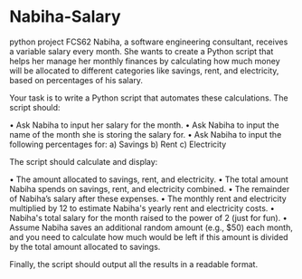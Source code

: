 # Nabiha-Salary
python project FCS62
Nabiha, a software engineering consultant, receives a variable salary every month. She wants to create a Python script that helps her manage her monthly finances by calculating how much money will be allocated to different categories like savings, rent, and electricity, based on percentages of his salary.

Your task is to write a Python script that automates these calculations. The script should:


• Ask Nabiha to input her salary for the month.
• Ask Nabiha to input the name of the month she is storing the salary for.
• Ask Nabiha to input the following percentages for: a) Savings b) Rent c) Electricity

The script should calculate and display:


• The amount allocated to savings, rent, and electricity.
• The total amount Nabiha spends on savings, rent, and electricity combined.
• The remainder of Nabiha’s salary after these expenses.
• The monthly rent and electricity multiplied by 12 to estimate Nabiha's yearly rent and electricity costs.
• Nabiha's total salary for the month raised to the power of 2 (just for fun).
• Assume Nabiha saves an additional random amount (e.g., $50) each month, and you need to calculate how much would be left if this amount is divided by the total amount allocated to savings. 

Finally, the script should output all the results in a readable format.
